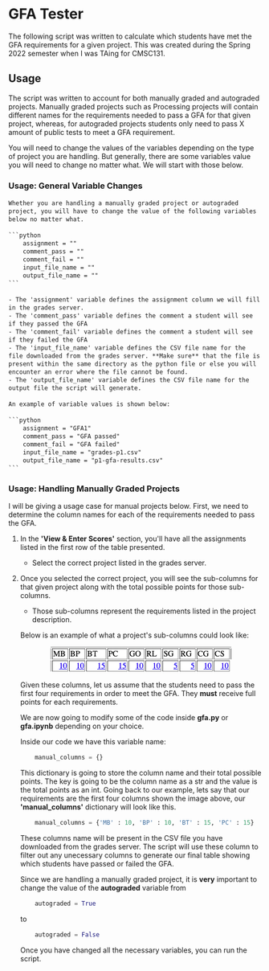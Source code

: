 # GFA Tester

The following script was written to calculate which students have met the GFA requirements for a given project. This was created during the Spring 2022 semester when I was TAing for CMSC131.

## Usage

The script was written to account for both manually graded and autograded projects. Manually graded projects such as Processing projects will contain different names for the requirements needed to pass a GFA for that given project, whereas, for autograded projects students only need to pass X amount of public tests to meet a GFA requirement.

You will need to change the values of the variables depending on the type of project you are handling. But generally, there are some variables value you will need to change no matter what. We will start with those below. 

### Usage: General Variable Changes
    Whether you are handling a manually graded project or autograded project, you will have to change the value of the following variables below no matter what.

    ```python
        assignment = ""
        comment_pass = ""
        comment_fail = ""
        input_file_name = ""
        output_file_name = ""
    ```

    - The 'assignment' variable defines the assignment column we will fill in the grades server.
    - The 'comment_pass' variable defines the comment a student will see if they passed the GFA
    - The 'comment_fail' variable defines the comment a student will see if they failed the GFA
    - The 'input_file_name' variable defines the CSV file name for the file downloaded from the grades server. **Make sure** that the file is present within the same directory as the python file or else you will encounter an error where the file cannot be found.
    - The 'output_file_name' variable defines the CSV file name for the output file the script will generate.

    An example of variable values is shown below:

    ```python
        assignment = "GFA1"
        comment_pass = "GFA passed"
        comment_fail = "GFA failed"
        input_file_name = "grades-p1.csv"
        output_file_name = "p1-gfa-results.csv"
    ```


### Usage: Handling Manually Graded Projects

I will be giving a usage case for manual projects below.  First, we need to determine the column names for each of the requirements needed to pass the GFA. 

1. In the **'View & Enter Scores'** section, you'll have all the assignments listed in the first row of the table presented.
    - Select the correct project listed in the grades server.
2. Once you selected the correct project, you will see the sub-columns for that given project along with the total possible points for those sub-columns.
    - Those sub-columns represent the requirements listed in the project description. 

    Below is an example of what a project's sub-columns could look like:

    <p align="center">
        <img src="img/columns.png" />
    </p>

    Given these columns, let us assume that the students need to pass the first four requirements in order to meet the GFA. They **must** receive full points for each requirements.

    We are now going to modify some of the code inside **gfa.py** or **gfa.ipynb** depending on your choice.

    Inside our code we have this variable name:

    ```python
        manual_columns = {}
    ```

    This dictionary is going to store the column name and their total possible points. The key is going to be the column name as a str and the value is the total points as an int. Going back to our example, lets say that our requirements are the first four columns shown the image above, our **'manual_columns'** dictionary will look like this.

    ```python
        manual_columns = {'MB' : 10, 'BP' : 10, 'BT' : 15, 'PC' : 15}
    ```

    These columns name will be present in the CSV file you have downloaded from the grades server. The script will use these column to filter out any unecessary columns to generate our final table showing which students have passed or failed the GFA.

    Since we are handling a manually graded project, it is **very** important to change the value of the **autograded** variable from 
    ```python
        autograded = True
    ```
    to 
    ```python
        autograded = False
    ```

    Once you have changed all the necessary variables, you can run the script.

